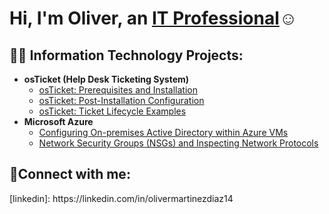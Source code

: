 # <h1>Hi, I'm Oliver, an <a href="https://linkedin.com/in/olivermartinezdiaz14">IT Professional</a>☺</h1>

<h2>👨‍💻 Information Technology Projects:</h2>

- <b>osTicket (Help Desk Ticketing System)</b>
  - [osTicket: Prerequisites and Installation](https://github.com/olivermartinezdiaz/osticket-prereqs)
  - [osTicket: Post-Installation Configuration](https://github.com/olivermartinezdiaz/post-install-config)
  - [osTicket: Ticket Lifecycle Examples](https://github.com/olivermartinezdiaz/ticket-lifecycle)
- <b>Microsoft Azure</b>
  - [Configuring On-premises Active Directory within Azure VMs](https://github.com/olivermartinezdiaz/configure-ad)
  - [Network Security Groups (NSGs) and Inspecting Network Protocols](https://github.com/olivermartinezdiaz/azure-network-protocols)

<h2>🤳Connect with me:</h2>
[linkedin]: https://linkedin.com/in/olivermartinezdiaz14





